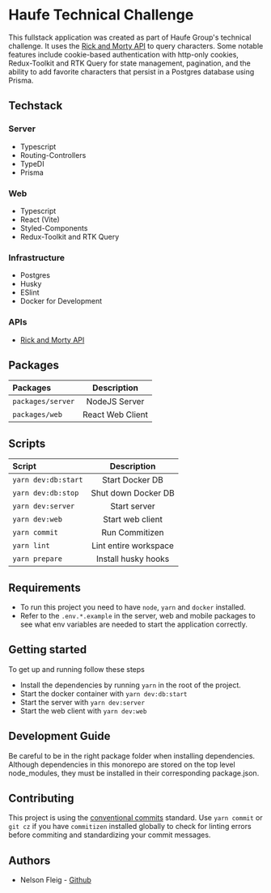 # Haufe Technical Challenge

This fullstack application was created as part of Haufe Group's technical challenge. It uses the
[Rick and Morty API](https://rickandmortyapi.com/) to query characters. Some notable features
include cookie-based authentication with http-only cookies, Redux-Toolkit and RTK Query for state
management, pagination, and the ability to add favorite characters that persist in a Postgres
database using Prisma.

## Techstack

### Server

- Typescript
- Routing-Controllers
- TypeDI
- Prisma

### Web

- Typescript
- React (Vite)
- Styled-Components
- Redux-Toolkit and RTK Query

### Infrastructure

- Postgres
- Husky
- ESlint
- Docker for Development

### APIs

- [Rick and Morty API](https://rickandmortyapi.com/)

## Packages

| Packages          |   Description    |
| :---------------- | :--------------: |
| `packages/server` |  NodeJS Server   |
| `packages/web`    | React Web Client |

## Scripts

| Script              |      Description      |
| :------------------ | :-------------------: |
| `yarn dev:db:start` |    Start Docker DB    |
| `yarn dev:db:stop`  |  Shut down Docker DB  |
| `yarn dev:server`   |     Start server      |
| `yarn dev:web`      |   Start web client    |
| `yarn commit`       |    Run Commitizen     |
| `yarn lint`         | Lint entire workspace |
| `yarn prepare`      |  Install husky hooks  |

## Requirements

- To run this project you need to have `node`, `yarn` and `docker` installed.
- Refer to the `.env.*.example` in the server, web and mobile packages to see what env variables are
  needed to start the application correctly.

## Getting started

To get up and running follow these steps

- Install the dependencies by running `yarn` in the root of the project.
- Start the docker container with `yarn dev:db:start`
- Start the server with `yarn dev:server`
- Start the web client with `yarn dev:web`

## Development Guide

Be careful to be in the right package folder when installing dependencies. Although dependencies in
this monorepo are stored on the top level node_modules, they must be installed in their
corresponding package.json.

## Contributing

This project is using the
[conventional commits](https://www.conventionalcommits.org/en/v1.0.0-beta.2/) standard. Use
`yarn commit` or `git cz` if you have `commitizen` installed globally to check for linting errors
before commiting and standardizing your commit messages.

## Authors

- Nelson Fleig - [Github](https://github.com/nelsonfleig)
